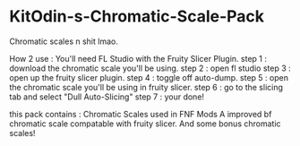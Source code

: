 # KitOdin-s-Chromatic-Scale-Pack
Chromatic scales n shit lmao.

How 2 use :
You'll need FL Studio with the Fruity Slicer Plugin.
step 1 : download the chromatic scale you'll be using.
step 2 : open fl studio
step 3 : open up the fruity slicer plugin.
step 4 : toggle off auto-dump.
step 5 : open the chromatic scale you'll be using in fruity slicer.
step 6 : go to the slicing tab and select "Dull Auto-Slicing"
step 7 : your done!

this pack contains :
Chromatic Scales used in FNF Mods
A improved bf chromatic scale compatable with fruity slicer.
And some bonus chromatic scales!
